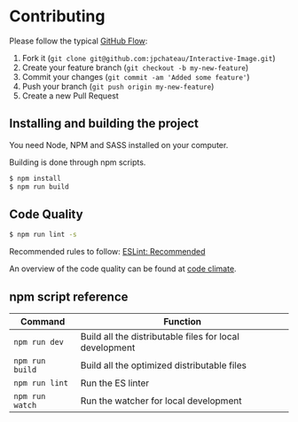# Contributing

Please follow the typical [GitHub Flow](https://guides.github.com/introduction/flow/):

1. Fork it (`git clone git@github.com:jpchateau/Interactive-Image.git`)
2. Create your feature branch (`git checkout -b my-new-feature`)
3. Commit your changes (`git commit -am 'Added some feature'`)
4. Push your branch (`git push origin my-new-feature`)
5. Create a new Pull Request

## Installing and building the project

You need Node, NPM and SASS installed on your computer.

Building is done through npm scripts.

```sh
$ npm install
$ npm run build
```

## Code Quality

```sh
$ npm run lint -s
```

Recommended rules to follow: [ESLint: Recommended](https://eslint.org/docs/rules/)

An overview of the code quality can be found at [code climate](https://codeclimate.com/github/jpchateau/Interactive-Image).

## npm script reference

| Command          | Function                                                |
|------------------|---------------------------------------------------------|
| `npm run dev`    | Build all the distributable files for local development |
| `npm run build`  | Build all the optimized distributable files             |
| `npm run lint`   | Run the ES linter                                       |
| `npm run watch`  | Run the watcher for local development                   |